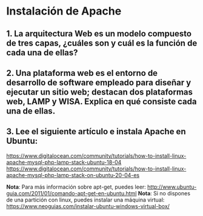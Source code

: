 # Instalación de Apache

## 1. La arquitectura Web es un modelo compuesto de tres capas, ¿cuáles son y cuál es  la función de cada una de ellas?

## 2. Una plataforma web es el entorno de desarrollo de software empleado para  diseñar y ejecutar un sitio web; destacan dos plataformas web, LAMP y WISA. Explica en qué consiste cada una de ellas.

## 3. Lee el siguiente artículo e instala Apache en Ubuntu:
https://www.digitalocean.com/community/tutorials/how-to-install-linux-apache-mysql-php-lamp-stack-ubuntu-18-04
https://www.digitalocean.com/community/tutorials/how-to-install-linux-apache-mysql-php-lamp-stack-on-ubuntu-20-04-es


**Nota**: Para más información sobre apt-get, puedes leer:
http://www.ubuntu-guia.com/2011/01/comando-apt-get-en-ubuntu.html
**Nota**: Si no dispones de una partición con linux, puedes instalar una máquina virtual:
https://www.neoguias.com/instalar-ubuntu-windows-virtual-box/
